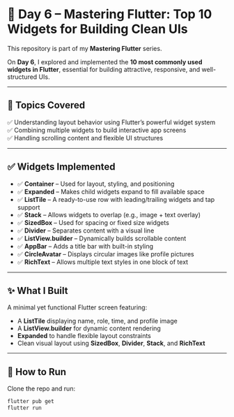 # 🌟 Day 6 – Mastering Flutter: Top 10 Widgets for Building Clean UIs

This repository is part of my **Mastering Flutter** series.

On **Day 6**, I explored and implemented the **10 most commonly used widgets in Flutter**, essential for building attractive, responsive, and well-structured UIs.

---

## 📌 Topics Covered

✅ Understanding layout behavior using Flutter’s powerful widget system  
✅ Combining multiple widgets to build interactive app screens  
✅ Handling scrolling content and flexible UI structures

---

## ✅ Widgets Implemented

- ✅ **Container** – Used for layout, styling, and positioning
- ✅ **Expanded** – Makes child widgets expand to fill available space
- ✅ **ListTile** – A ready-to-use row with leading/trailing widgets and tap support
- ✅ **Stack** – Allows widgets to overlap (e.g., image + text overlay)
- ✅ **SizedBox** – Used for spacing or fixed size widgets
- ✅ **Divider** – Separates content with a visual line
- ✅ **ListView.builder** – Dynamically builds scrollable content
- ✅ **AppBar** – Adds a title bar with built-in styling
- ✅ **CircleAvatar** – Displays circular images like profile pictures
- ✅ **RichText** – Allows multiple text styles in one block of text

---

## ✨ What I Built

A minimal yet functional Flutter screen featuring:

- A **ListTile** displaying name, role, time, and profile image
- A **ListView.builder** for dynamic content rendering
- **Expanded** to handle flexible layout constraints
- Clean visual layout using **SizedBox**, **Divider**, **Stack**, and **RichText**

---

## 🚀 How to Run

Clone the repo and run:

```bash
flutter pub get
flutter run

